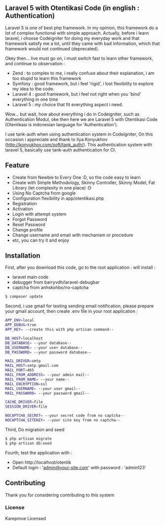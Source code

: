 ## Laravel 5 with Otentikasi Code (in english : Authentication)

Laravel 5 is one of best php framework. In my opinion, this framework do a lot of complex functional with simple approach.
Actually, before i learn laravel, i choose Codeigniter for doing my everyday work and that framework satisfy me a lot,
until they came with bad information, which that framework would not continued (deprecated).

Okey then... live must go on, i must switch fast to learn other framework, and continue to observation :

- Zend : to complex to me, i really confuse about their explanation, i am too stupid to learn this framework
- Symfony : good framework, but i feel 'rigid', i lost flexibility to explore my idea to the code.
- Laravel 4 : good framework, but i feel not right when you 'bind' everything in one time
- Laravel 5 : my choice that fit everything aspect i need.

Wow... but wait, how about everything i do in Codeigniter, such as Authentication Modul, oke then here we are
Laravel 5 with Otentikasi Code (Otentikasi is indonesian language for 'Authentication').

I use tank-auth when using authentication system in Codeigniter, On this occasion i appreciate and thank to
Ilya Konyukhov (http://konyukhov.com/soft/tank_auth/). This authentication system with laravel 5, basically use
tank-auth authentication for CI.

## Feature
* Create from Newbie to Every One :D, so the code easy to learn
* Create with Simple Methodology, Skinny Controller, Skinny Model, Fat Library (let complexity in one place) :D
* Using No Captcha from google
* Configuration flexibility in app/otentikasi.php
* Registration
* Activation
* Login with attempt system
* Forgot Password
* Reset Password
* Change profile
* Change username and email with mechanism or procedure
* etc, you can try it and enjoy

## Installation

First, after you download this code, go to the root application :
will install :
* laravel main code
* debugger from barryvdh/laravel-debugbar
* captcha from anhskohbo/no-captcha
```sh
$ composer update
```

Second, i use gmail for testing sending email notification, please prepare your gmail account, then create .env file in your root application  :
```sh
APP_ENV=local
APP_DEBUG=true
APP_KEY= --create this with php artisan command--

DB_HOST=localhost
DB_DATABASE= --your database--
DB_USERNAME= --your user database--
DB_PASSWORD= --your password database--

MAIL_DRIVER=smtp
MAIL_HOST=smtp.gmail.com
MAIL_PORT=465
MAIL_FROM_ADDRESS= --your admin mail--
MAIL_FROM_NAME= --your name--
MAIL_ENCRYPTION=ssl
MAIL_USERNAME= --your user gmail--
MAIL_PASSWORD= --your password gmail--

CACHE_DRIVER=file
SESSION_DRIVER=file

NOCAPTCHA_SECRET= --your secret code from no captcha--
NOCAPTCHA_SITEKEY= --your site key from no captcha--
```

Third, Do migration and seed
```sh
$ php artisan migrate
$ php artisan db:seed
```

Fourth, test the application with :
* Open http://localhost/otentik
* Default login : 'admin@your-site.com' with password : 'admin123'

## Contributing

Thank you for considering contributing to this system

### License

Karepmoe Licensed
